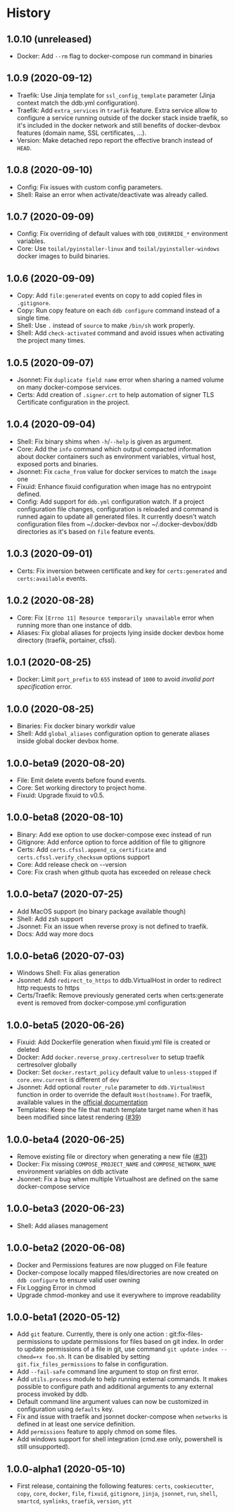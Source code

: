 History
=======

1.0.10 (unreleased)
-------------------

- Docker: Add `--rm` flag to docker-compose run command in binaries


1.0.9 (2020-09-12)
------------------

- Traefik: Use Jinja template for `ssl_config_template` parameter (Jinja context match the ddb.yml configuration).
- Traefik: Add `extra_services` in `traefik` feature. Extra service allow to configure a service running 
  outside of the docker stack inside traefik, so it's included in the docker network and still benefits of 
  docker-devbox features (domain name, SSL certificates, ...).
- Version: Make detached repo report the effective branch instead of `HEAD`.


1.0.8 (2020-09-10)
------------------

- Config: Fix issues with custom config parameters.
- Shell: Raise an error when activate/deactivate was already called.

1.0.7 (2020-09-09)
------------------

- Config: Fix overriding of default values with `DDB_OVERRIDE_*` environment variables.
- Core: Use `toilal/pyinstaller-linux` and `toilal/pyinstaller-windows` docker images to build binaries.

1.0.6 (2020-09-09)
------------------

- Copy: Add `file:generated` events on copy to add copied files in `.gitignore`.
- Copy: Run copy feature on each `ddb configure` command instead of a single time.
- Shell: Use `.` instead of `source` to make `/bin/sh` work properly.
- Shell: Add `check-activated` command and avoid issues when activating the project many times.

1.0.5 (2020-09-07)
------------------

- Jsonnet: Fix `duplicate field name` error when sharing a named volume on many docker-compose services.
- Certs: Add creation of `.signer.crt` to help automation of signer TLS Certificate configuration in the project.


1.0.4 (2020-09-04)
------------------

- Shell: Fix binary shims when `-h`/`--help` is given as argument.
- Core: Add the `info` command which output compacted information about docker containers such as environment 
  variables, virtual host, exposed ports and binaries.
- Jsonnet: Fix `cache_from` value for docker services to match the `image` one 
- Fixuid: Enhance fixuid configuration when image has no entrypoint defined.
- Config: Add support for `ddb.yml` configuration watch. If a project configuration file changes, configuration is 
reloaded and command is runned again to update all generated files. It currently doesn't watch configuration files 
from ~/.docker-devbox nor ~/.docker-devbox/ddb directories as it's based on `file` feature events.


1.0.3 (2020-09-01)
------------------

- Certs: Fix inversion between certificate and key for `certs:generated` and `certs:available` events.


1.0.2 (2020-08-28)
------------------

- Core: Fix `[Errno 11] Resource temporarily unavailable` error when running more than one instance of ddb.
- Aliases: Fix global aliases for projects lying inside docker devbox home directory (traefik, portainer, cfssl).

1.0.1 (2020-08-25)
------------------

- Docker: Limit `port_prefix` to  `655` instead of `1000` to avoid *invalid port specification* error.


1.0.0 (2020-08-25)
------------------

- Binaries: Fix docker binary workdir value
- Shell: Add `global_aliases` configuration option to generate aliases inside global docker devbox home.


1.0.0-beta9 (2020-08-20)
------------------------

- File: Emit delete events before found events.
- Core: Set working directory to project home.
- Fixuid: Upgrade fixuid to v0.5.


1.0.0-beta8 (2020-08-10)
------------------------

- Binary: Add exe option to use docker-compose exec instead of run
- Gitignore: Add enforce option to force addition of file to gitignore
- Certs: Add `certs.cfssl.append_ca_certificate` and `certs.cfssl.verify_checksum` options support
- Core: Add release check on --version
- Core: Fix crash when github quota has exceeded on release check

1.0.0-beta7 (2020-07-25)
------------------------

- Add MacOS support (no binary package available though)
- Shell: Add zsh support
- Jsonnet: Fix an issue when reverse proxy is not defined to traefik.
- Docs: Add way more docs

1.0.0-beta6 (2020-07-03)
------------------------

- Windows Shell: Fix alias generation
- Jsonnet: Add `redirect_to_https` to ddb.VirtualHost in order to redirect http requests to https
- Certs/Traefik: Remove previously generated certs when certs:generate event is removed from docker-compose.yml configuration

1.0.0-beta5 (2020-06-26)
------------------------

- Fixuid: Add Dockerfile generation when fixuid.yml file is created or deleted
- Docker: Add `docker.reverse_proxy.certresolver` to setup traefik certresolver globally
- Docker: Set `docker.restart_policy` default value to `unless-stopped` if `core.env.current` is different of `dev`
- Jsonnet: Add optional `router_rule` parameter to `ddb.VirtualHost` function in order to override the default `Host(hostname)`.
For traefik, available values in the [official documentation](https://docs.traefik.io/v2.0/routing/routers/#rule)
- Templates: Keep the file that match template target name when it has been modified since latest rendering ([#39](https://github.com/gfi-centre-ouest/docker-devbox-ddb/issues/39))

1.0.0-beta4 (2020-06-25)
------------------------

- Remove existing file or directory when generating a new file ([#31](https://github.com/gfi-centre-ouest/docker-devbox-ddb/issues/31))
- Docker: Fix missing `COMPOSE_PROJECT_NAME` and `COMPOSE_NETWORK_NAME` environment variables on ddb activate
- Jsonnet: Fix a bug when multiple Virtualhost are defined on the same docker-compose service


1.0.0-beta3 (2020-06-23)
------------------------

- Shell: Add aliases management


1.0.0-beta2 (2020-06-08)
------------------------

- Docker and Permissions features are now plugged on File feature
- Docker-compose locally mapped files/directories are now created on `ddb configure` to ensure valid user owning
- Fix Logging Error in chmod
- Upgrade chmod-monkey and use it everywhere to improve readability


1.0.0-beta1 (2020-05-12)
------------------------

- Add `git` feature. Currently, there is only one action : git:fix-files-permissions to update permissions for files 
based on git index. In order to update permissions of a file in git, use command 
```git update-index --chmod=+x foo.sh```. It can be disabled by setting ```git.fix_files_permissions``` to false in 
configuration.
- Add `--fail-safe` command line argument to stop on first error.
- Add `utils.process` module to help running external commands. It makes possible to configure path and additional 
arguments to any external process invoked by ddb.
- Default command line argument values can now be customized in configuration using `defaults` key.
- Fix and issue with traefik and jsonnet docker-compose when `networks` is defined in at least one service definition.
- Add `permissions` feature to apply chmod on some files.
- Add windows support for shell integration (cmd.exe only, powershell is still unsupported).

1.0.0-alpha1 (2020-05-10)
-------------------------

- First release, containing the following features: `certs`, `cookiecutter`, `copy`, `core`, `docker`, `file`, 
`fixuid`, `gitignore`, `jinja`, `jsonnet`, `run`, `shell`, `smartcd`, `symlinks`, `traefik`, `version`, `ytt`

